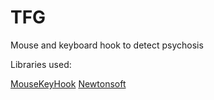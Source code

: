 # TFG
Mouse and keyboard hook to detect psychosis

Libraries used:

[MouseKeyHook](https://github.com/gmamaladze/globalmousekeyhookInstall-Package)
[Newtonsoft](https://www.newtonsoft.com/json)
